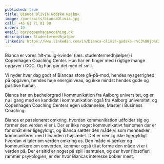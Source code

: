 ```yaml
---
published: true
title: Bianca Olivia Godske Røjbæk
image: /portraits/biancaOlivia.jpg
call: +45 61 71 01 98
order: 10
email: bgr@copenhagencoahing.dk
description: Studentermedhjælper
linkedin: https://www.linkedin.com/in/bianca-olivia-godske-r%C3%B8jb%C3%A6k-11a6aa122/
---
```


Bianca er vores ’alt-mulig-kvinde’ (læs: studentermedhjælper) i Copenhagen Coaching Center. Hun har en finger med i rigtige mange opgaver i CCC. Og hun gør det med et smil.

Vi nyder hver dag godt af Biancas store gå-på-mod, hendes nysgerrighed på opgaven, hendes høje energiniveau, og ikke mindst hendes gode og positive humør.

Bianca har en bachelorgrad i kommunikation fra Aalborg universitet, og er nu i gang med en kandidat i kommunikation også fra Aalborg universitet, og Copenhagen Coaching Centers egen uddannelse, Master i Business Coaching.

Bianca er passioneret omkring, hvordan kommunikation udfolder sig og former den verden vi er i. Der er ikke noget kommunikativt fænomen der er for småt eller ligegyldigt, og Bianca sætter den måde vi som mennesker kommunikerer med hinanden i højsædet. Det er nemlig ikke ligegyldigt hvordan vi taler om verden omkring os. Den måde vi tænker og kommunikere om omverden, kommer også til at forme den måde vi er i verden på. Der er altid er noget på spil i samtalen, og der hvor filosofien rammer psykologien, er der hvor Biancas interesse bobler mest.

